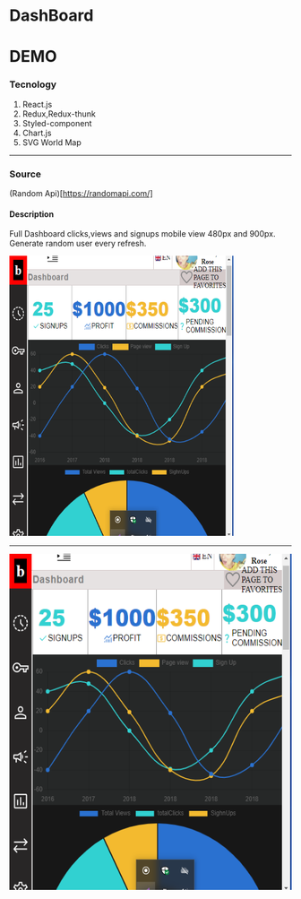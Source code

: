 # DashBoard

# DEMO 

### Tecnology

1. React.js
2. Redux,Redux-thunk
3. Styled-component
4. Chart.js
5. SVG World Map

---

### Source 

(Random Api)[https://randomapi.com/]

#### Description

Full Dashboard clicks,views and signups mobile view 480px and 900px.
Generate random user every refresh.


<img src="./src/assets/s1.png" width="400" height="500"/>

---

<img src="./src/assets/s1.png" width="900" height="600"/>
